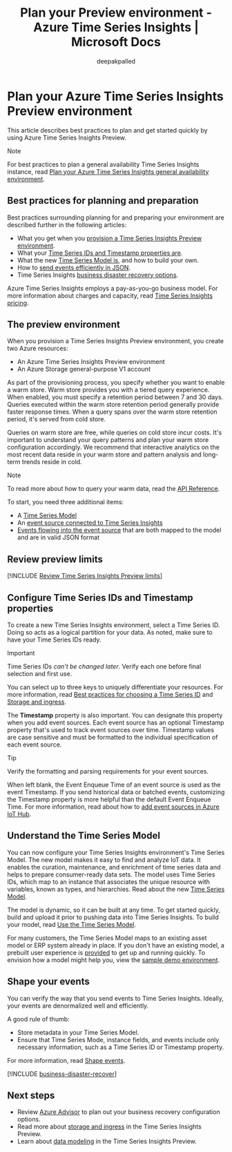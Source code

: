 ﻿---
title: 'Plan your Preview environment - Azure Time Series Insights | Microsoft Docs'
description: Best practices to configure, manage, plan, and deploy your Azure Time Series Insights Preview environment.
author: deepakpalled
ms.author: dpalled
manager: cshankar
ms.workload: big-data
ms.service: time-series-insights
services: time-series-insights
ms.topic: conceptual
ms.date: 04/27/2020
ms.custom: seodec18
---

# Plan your Azure Time Series Insights Preview environment

This article describes best practices to plan and get started quickly by using Azure Time Series Insights Preview.

> [!NOTE]
> For best practices to plan a general availability Time Series Insights instance, read [Plan your Azure Time Series Insights general availability environment](time-series-insights-environment-planning.md).

## Best practices for planning and preparation

Best practices surrounding planning for and preparing your environment are described further in the following articles:

* What you get when you [provision a Time Series Insights Preview environment](#the-preview-environment).
* What your [Time Series IDs and Timestamp properties are](#configure-time-series-ids-and-timestamp-properties).
* What the new [Time Series Model is](#understand-the-time-series-model), and how to build your own.
* How to [send events efficiently in JSON](#shape-your-events).
* Time Series Insights [business disaster recovery options](#business-disaster-recovery).

Azure Time Series Insights employs a pay-as-you-go business model. For more information about charges and capacity, read [Time Series Insights pricing](https://azure.microsoft.com/pricing/details/time-series-insights/).

## The preview environment

When you provision a Time Series Insights Preview environment, you create two Azure resources:

* An Azure Time Series Insights Preview environment
* An Azure Storage general-purpose V1 account

As part of the provisioning process, you specify whether you want to enable a warm store. Warm store provides you with a tiered query experience. When enabled, you must specify a retention period between 7 and 30 days. Queries executed within the warm store retention period generally provide faster response times. When a query spans over the warm store retention period, it's served from cold store.

Queries on warm store are free, while queries on cold store incur costs. It's important to understand your query patterns and plan your warm store configuration accordingly. We recommend that interactive analytics on the most recent data reside in your warm store and pattern analysis and long-term trends reside in cold.

> [!NOTE]
> To read more about how to query your warm data, read the [API Reference](https://docs.microsoft.com/rest/api/time-series-insights/dataaccess(preview)/query/execute#uri-parameters).

To start, you need three additional items:

* A [Time Series Model](./time-series-insights-update-tsm.md)
* An [event source connected to Time Series Insights](./time-series-insights-how-to-add-an-event-source-iothub.md)
* [Events flowing into the event source](./time-series-insights-send-events.md) that are both mapped to the model and are in valid JSON format

## Review preview limits

[!INCLUDE [Review Time Series Insights Preview limits](../../includes/time-series-insights-preview-limits.md)]

## Configure Time Series IDs and Timestamp properties

To create a new Time Series Insights environment, select a Time Series ID. Doing so acts as a logical partition for your data. As noted, make sure to have your Time Series IDs ready.

> [!IMPORTANT]
> Time Series IDs *can't be changed later*. Verify each one before final selection and first use.

You can select up to three keys to uniquely differentiate your resources. For more information, read [Best practices for choosing a Time Series ID](./time-series-insights-update-how-to-id.md) and [Storage and ingress](./time-series-insights-update-storage-ingress.md).

The **Timestamp** property is also important. You can designate this property when you add event sources. Each event source has an optional Timestamp property that's used to track event sources over time. Timestamp values are case sensitive and must be formatted to the individual specification of each event source.

> [!TIP]
> Verify the formatting and parsing requirements for your event sources.

When left blank, the Event Enqueue Time of an event source is used as the event Timestamp. If you send historical data or batched events, customizing the Timestamp property is more helpful than the default Event Enqueue Time. For more information, read about how to [add event sources in Azure IoT Hub](./time-series-insights-how-to-add-an-event-source-iothub.md).

## Understand the Time Series Model

You can now configure your Time Series Insights environment's Time Series Model. The new model makes it easy to find and analyze IoT data. It enables the curation, maintenance, and enrichment of time series data and helps to prepare consumer-ready data sets. The model uses Time Series IDs, which map to an instance that associates the unique resource with variables, known as types, and hierarchies. Read about the new [Time Series Model](./time-series-insights-update-tsm.md).

The model is dynamic, so it can be built at any time. To get started quickly, build and upload it prior to pushing data into Time Series Insights. To build your model, read [Use the Time Series Model](./time-series-insights-update-how-to-tsm.md).

For many customers, the Time Series Model maps to an existing asset model or ERP system already in place. If you don't have an existing model, a prebuilt user experience is [provided](https://github.com/Microsoft/tsiclient) to get up and running quickly. To envision how a model might help you, view the [sample demo environment](https://insights.timeseries.azure.com/preview/demo).

## Shape your events

You can verify the way that you send events to Time Series Insights. Ideally, your events are denormalized well and efficiently.

A good rule of thumb:

* Store metadata in your Time Series Model.
* Ensure that Time Series Mode, instance fields, and events include only necessary information, such as a Time Series ID or Timestamp property.

For more information, read [Shape events](./time-series-insights-send-events.md#supported-json-shapes).

[!INCLUDE [business-disaster-recover](../../includes/time-series-insights-business-recovery.md)]

## Next steps

- Review [Azure Advisor](../advisor/advisor-overview.md) to plan out your business recovery configuration options.
- Read more about [storage and ingress](./time-series-insights-update-storage-ingress.md) in the Time Series Insights Preview.
- Learn about [data modeling](./time-series-insights-update-tsm.md) in the Time Series Insights Preview.
